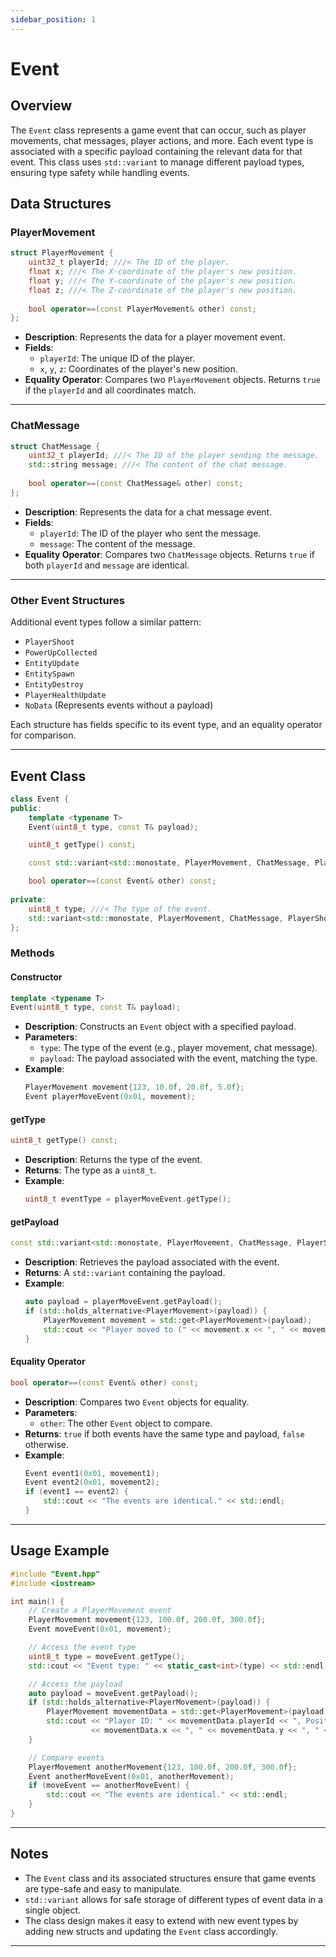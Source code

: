 ```yaml
---
sidebar_position: 1
---
```


# Event

## Overview

The `Event` class represents a game event that can occur, such as player movements, chat messages, player actions, and more. Each event type is associated with a specific payload containing the relevant data for that event. This class uses `std::variant` to manage different payload types, ensuring type safety while handling events.

## Data Structures

### PlayerMovement

```cpp
struct PlayerMovement {
    uint32_t playerId; ///< The ID of the player.
    float x; ///< The X-coordinate of the player's new position.
    float y; ///< The Y-coordinate of the player's new position.
    float z; ///< The Z-coordinate of the player's new position.
    
    bool operator==(const PlayerMovement& other) const;
};
```

- **Description**: Represents the data for a player movement event.
- **Fields**:
   - `playerId`: The unique ID of the player.
   - `x`, `y`, `z`: Coordinates of the player's new position.
- **Equality Operator**: Compares two `PlayerMovement` objects. Returns `true` if the `playerId` and all coordinates match.

---

### ChatMessage

```cpp
struct ChatMessage {
    uint32_t playerId; ///< The ID of the player sending the message.
    std::string message; ///< The content of the chat message.
    
    bool operator==(const ChatMessage& other) const;
};
```

- **Description**: Represents the data for a chat message event.
- **Fields**:
   - `playerId`: The ID of the player who sent the message.
   - `message`: The content of the message.
- **Equality Operator**: Compares two `ChatMessage` objects. Returns `true` if both `playerId` and `message` are identical.

---

### Other Event Structures

Additional event types follow a similar pattern:

- `PlayerShoot`
- `PowerUpCollected`
- `EntityUpdate`
- `EntitySpawn`
- `EntityDestroy`
- `PlayerHealthUpdate`
- `NoData` (Represents events without a payload)

Each structure has fields specific to its event type, and an equality operator for comparison.

---

## Event Class

```cpp
class Event {
public:
    template <typename T>
    Event(uint8_t type, const T& payload);

    uint8_t getType() const;

    const std::variant<std::monostate, PlayerMovement, ChatMessage, PlayerShoot, PowerUpCollected, EntityUpdate, PlayerHealthUpdate, EntitySpawn, EntityDestroy, NoData>& getPayload() const;

    bool operator==(const Event& other) const;
    
private:
    uint8_t type; ///< The type of the event.
    std::variant<std::monostate, PlayerMovement, ChatMessage, PlayerShoot, PowerUpCollected, EntityUpdate, PlayerHealthUpdate, EntitySpawn, EntityDestroy, NoData> payload; ///< The payload of the event.
};
```

### Methods

#### Constructor

```cpp
template <typename T>
Event(uint8_t type, const T& payload);
```

- **Description**: Constructs an `Event` object with a specified payload.
- **Parameters**:
   - `type`: The type of the event (e.g., player movement, chat message).
   - `payload`: The payload associated with the event, matching the type.
- **Example**:
  ```cpp
  PlayerMovement movement{123, 10.0f, 20.0f, 5.0f};
  Event playerMoveEvent(0x01, movement);
  ```

#### getType

```cpp
uint8_t getType() const;
```

- **Description**: Returns the type of the event.
- **Returns**: The type as a `uint8_t`.
- **Example**:
  ```cpp
  uint8_t eventType = playerMoveEvent.getType();
  ```

#### getPayload

```cpp
const std::variant<std::monostate, PlayerMovement, ChatMessage, PlayerShoot, PowerUpCollected, EntityUpdate, PlayerHealthUpdate, EntitySpawn, EntityDestroy, NoData>& getPayload() const;
```

- **Description**: Retrieves the payload associated with the event.
- **Returns**: A `std::variant` containing the payload.
- **Example**:
  ```cpp
  auto payload = playerMoveEvent.getPayload();
  if (std::holds_alternative<PlayerMovement>(payload)) {
      PlayerMovement movement = std::get<PlayerMovement>(payload);
      std::cout << "Player moved to (" << movement.x << ", " << movement.y << ", " << movement.z << ")" << std::endl;
  }
  ```

#### Equality Operator

```cpp
bool operator==(const Event& other) const;
```

- **Description**: Compares two `Event` objects for equality.
- **Parameters**:
   - `other`: The other `Event` object to compare.
- **Returns**: `true` if both events have the same type and payload, `false` otherwise.
- **Example**:
  ```cpp
  Event event1(0x01, movement1);
  Event event2(0x01, movement2);
  if (event1 == event2) {
      std::cout << "The events are identical." << std::endl;
  }
  ```

---

## Usage Example

```cpp
#include "Event.hpp"
#include <iostream>

int main() {
    // Create a PlayerMovement event
    PlayerMovement movement{123, 100.0f, 200.0f, 300.0f};
    Event moveEvent(0x01, movement);

    // Access the event type
    uint8_t type = moveEvent.getType();
    std::cout << "Event type: " << static_cast<int>(type) << std::endl;

    // Access the payload
    auto payload = moveEvent.getPayload();
    if (std::holds_alternative<PlayerMovement>(payload)) {
        PlayerMovement movementData = std::get<PlayerMovement>(payload);
        std::cout << "Player ID: " << movementData.playerId << ", Position: (" 
                  << movementData.x << ", " << movementData.y << ", " << movementData.z << ")" << std::endl;
    }

    // Compare events
    PlayerMovement anotherMovement{123, 100.0f, 200.0f, 300.0f};
    Event anotherMoveEvent(0x01, anotherMovement);
    if (moveEvent == anotherMoveEvent) {
        std::cout << "The events are identical." << std::endl;
    }
}
```

---

## Notes

- The `Event` class and its associated structures ensure that game events are type-safe and easy to manipulate.
- `std::variant` allows for safe storage of different types of event data in a single object.
- The class design makes it easy to extend with new event types by adding new structs and updating the `Event` class accordingly.

---

